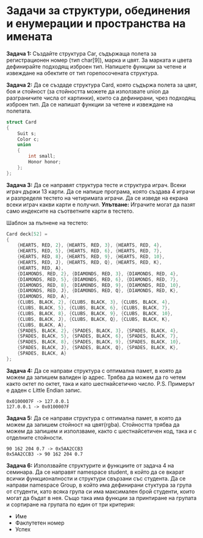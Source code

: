 <h1>Задачи за структури, обединения и енумерации и пространства на имената</h1>

**Задача 1:**
Създайте структура Car, съдържаща полета за регистрационен номер (тип char[9]), марка и цвят. За марката и цвета дефинирайте подходящ изброен тип. Напишете функции за четене и извеждане на обектите от тип горепосочената структура.

**Задача 2:**
Да се създаде структура Card, която съдържа полета за цвят, боя и стойност (за стойността можете да използвате union да разграничите числа от картинки), които са дефинирани, чрез подходящ изброен тип. Да се напишат функции за четене и извеждане на полетата.

```c++
struct Card
{
    Suit s; 
    Color c; 
    union
    {
        int small; 
        Honor honor;
    };
};
```

**Задача 3:**
Да се направят структура тесте и структура играч. Всеки играч държи 13 карти. Да се напише програма, която създава 4 играчи и разпределя тестето на четиримата играчи. Да се изведе на екрана всеки играч какви карти е получил.
**Упътване:** Играчите могат да пазят само индексите на съответните карти в тестето.

Шаблон за пълнене на тестето:
```c++
Card deck[52] = 
{
    {HEARTS, RED, 2}, {HEARTS, RED, 3}, {HEARTS, RED, 4},
    {HEARTS, RED, 5}, {HEARTS, RED, 6}, {HEARTS, RED, 7},
    {HEARTS, RED, 8}, {HEARTS, RED, 9}, {HEARTS, RED, 10},
    {HEARTS, RED, J}, {HEARTS, RED, Q}, {HEARTS, RED, K},
    {HEARTS, RED, A},
    {DIAMONDS, RED, 2}, {DIAMONDS, RED, 3}, {DIAMONDS, RED, 4},
    {DIAMONDS, RED, 5}, {DIAMONDS, RED, 6}, {DIAMONDS, RED, 7},
    {DIAMONDS, RED, 8}, {DIAMONDS, RED, 9}, {DIAMONDS, RED, 10},
    {DIAMONDS, RED, J}, {DIAMONDS, RED, Q}, {DIAMONDS, RED, K},
    {DIAMONDS, RED, A},
    {CLUBS, BLACK, 2}, {CLUBS, BLACK, 3}, {CLUBS, BLACK, 4},
    {CLUBS, BLACK, 5}, {CLUBS, BLACK, 6}, {CLUBS, BLACK, 7},
    {CLUBS, BLACK, 8}, {CLUBS, BLACK, 9}, {CLUBS, BLACK, 10},
    {CLUBS, BLACK, J}, {CLUBS, BLACK, Q}, {CLUBS, BLACK, K},
    {CLUBS, BLACK, A},
    {SPADES, BLACK, 2}, {SPADES, BLACK, 3}, {SPADES, BLACK, 4},
    {SPADES, BLACK, 5}, {SPADES, BLACK, 6}, {SPADES, BLACK, 7},
    {SPADES, BLACK, 8}, {SPADES, BLACK, 9}, {SPADES, BLACK, 10},
    {SPADES, BLACK, J}, {SPADES, BLACK, Q}, {SPADES, BLACK, K},
    {SPADES, BLACK, A}
};
```

**Задача 4:**
Да се направи структура с оптимална памет, в която да можем да запишем валиден ip адрес. Трябва да можем да го четем както октет по октет, така и като шестнайсетично число.
P.S. Примерът е даден с Little Endian запис.

```
0x0100007F -> 127.0.0.1
127.0.0.1 -> 0x0100007F
```

**Задача 5:**
Да се направи структура с оптимална памет, в която да можем да запишем стойност на цвят(rgba). Стойността трябва да можем да запишем и използваме, както с шестнайсетичен код, така и с отделните стойности.

```
90 162 204 0.7 -> 0x5AA2CCB3
0x5AA2CCB3 -> 90 162 204 0.7
```

**Задача 6:**
Използвайте структурите и функциите от задача 4 на семинара. Да се направят namespace student, в който да се вкарат всички функционалности и структури свързани със студента. Да се направи namespace Group, в който има дефинирани стуктура за група от студенти, като всяка група си има максимален брой студенти, които могат да бъдат в нея. Също така има функции за принтиране на групата и сортиране на групата по един от три критерия:
- Име
- Факлутетен номер
- Успех